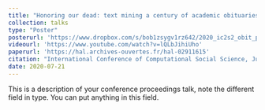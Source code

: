 ```yaml
---
title: "Honoring our dead: text mining a century of academic obituaries in The Lancet [Poster]"
collection: talks
type: "Poster"
posterurl: 'https://www.dropbox.com/s/bob1zsygv1rz642/2020_ic2s2_obit_poster.pdf?dl=0'
videourl: 'https://www.youtube.com/watch?v=lQLbJihiUho'
paperurl: 'https://hal.archives-ouvertes.fr/hal-02911615'
citation: "International Conference of Computational Social Science, July, 2020"
date: 2020-07-21
---
```


This is a description of your conference proceedings talk, note the different field in type. You can put anything in this field.

